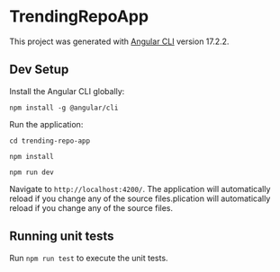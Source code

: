 # TrendingRepoApp

This project was generated with [Angular CLI](https://github.com/angular/angular-cli) version 17.2.2.

## Dev Setup

Install the Angular CLI globally:

```
npm install -g @angular/cli
```

Run the application:

```
cd trending-repo-app

npm install

npm run dev

```

Navigate to `http://localhost:4200/`. The application will automatically reload if you change any of the source files.plication will automatically reload if you change any of the source files.

## Running unit tests

Run `npm run test` to execute the unit tests.
